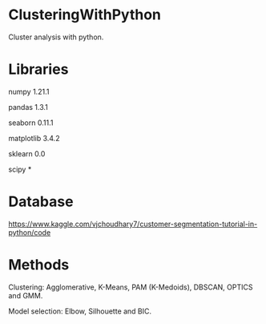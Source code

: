 # ClusteringWithPython

Cluster analysis with python. 

# Libraries

numpy 1.21.1

pandas 1.3.1

seaborn 0.11.1

matplotlib 3.4.2

sklearn 0.0

scipy *

# Database

https://www.kaggle.com/vjchoudhary7/customer-segmentation-tutorial-in-python/code

# Methods

Clustering: Agglomerative, K-Means, PAM (K-Medoids), DBSCAN, OPTICS and GMM.

Model selection: Elbow, Silhouette and BIC.
